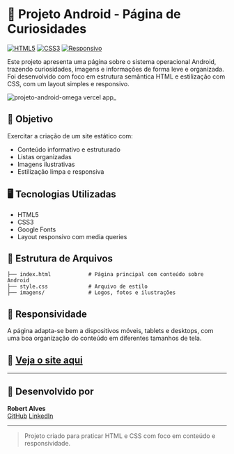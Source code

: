 
# 🤖 Projeto Android - Página de Curiosidades

[![HTML5](https://img.shields.io/badge/HTML5-E34F26?style=for-the-badge&logo=html5&logoColor=white)](https://developer.mozilla.org/pt-BR/docs/Web/HTML)
[![CSS3](https://img.shields.io/badge/CSS3-1572B6?style=for-the-badge&logo=css3&logoColor=white)](https://developer.mozilla.org/pt-BR/docs/Web/CSS)
[![Responsivo](https://img.shields.io/badge/RESPONSIVO-SIM-22d4fd?style=for-the-badge)](#)

Este projeto apresenta uma página sobre o sistema operacional Android, trazendo curiosidades, imagens e informações de forma leve e organizada. Foi desenvolvido com foco em estrutura semântica HTML e estilização com CSS, com um layout simples e responsivo.

![projeto-android-omega vercel app_](https://github.com/user-attachments/assets/cf1afceb-a9cd-4a82-857f-e88e8c571af1)


## 🧠 Objetivo

Exercitar a criação de um site estático com:

- Conteúdo informativo e estruturado
- Listas organizadas
- Imagens ilustrativas
- Estilização limpa e responsiva

## 🖥️ Tecnologias Utilizadas

- HTML5
- CSS3
- Google Fonts
- Layout responsivo com media queries

## 📁 Estrutura de Arquivos

```
├── index.html            # Página principal com conteúdo sobre Android
├── style.css             # Arquivo de estilo
├── imagens/              # Logos, fotos e ilustrações
```

## 📱 Responsividade

A página adapta-se bem a dispositivos móveis, tablets e desktops, com uma boa organização do conteúdo em diferentes tamanhos de tela.

## 🚀 [Veja o site aqui](https://projeto-android-omega.vercel.app/)

---

## 👤 Desenvolvido por

**Robert Alves**  
[GitHub](https://github.com/RobertSilvaAlves)  [LinkedIn](https://www.linkedin.com/in/robertalves-/)

---

> Projeto criado para praticar HTML e CSS com foco em conteúdo e responsividade.
